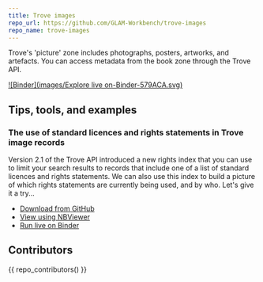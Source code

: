 ```yaml
---
title: Trove images
repo_url: https://github.com/GLAM-Workbench/trove-images
repo_name: trove-images
---
```


Trove's 'picture' zone includes photographs, posters, artworks, and artefacts. You can access metadata from the book zone through the Trove API.

[![Binder](images/Explore live on-Binder-579ACA.svg)](https://mybinder.org/v2/gh/GLAM-Workbench/trove-images/master)

## Tips, tools, and examples

### The use of standard licences and rights statements in Trove image records
Version 2.1 of the Trove API introduced a new rights index that you can use to limit your search results to records that include one of a list of standard licences and rights statements. We can also use this index to build a picture of which rights statements are currently being used, and by who. Let's give it a try...

* [Download from GitHub](https://github.com/GLAM-Workbench/trove-images/blob/master/rights-statements-on-images.ipynb)
* [View using NBViewer](https://nbviewer.jupyter.org/github/GLAM-Workbench/trove-images/blob/master/rights-statements-on-images.ipynb)
* [Run live on Binder](https://mybinder.org/v2/gh/GLAM-Workbench/trove-images/master?filepath=rights-statements-on-images.ipynb)

## Contributors

{{ repo_contributors() }}